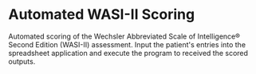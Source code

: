 # Automated WASI-II Scoring
Automated scoring of the Wechsler Abbreviated Scale of Intelligence® Second Edition (WASI-II) assessment. Input the patient's entries into the spreadsheet application and execute the program to received the scored outputs.
